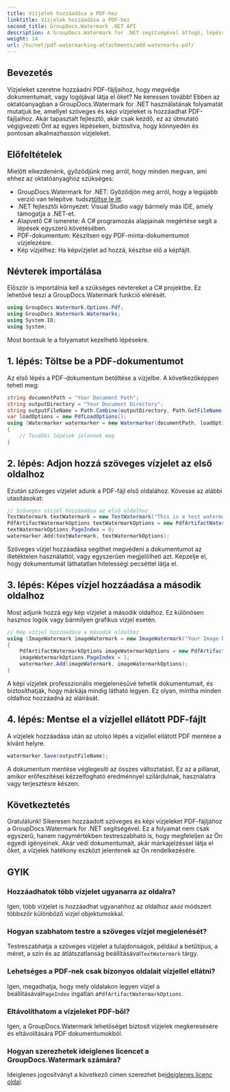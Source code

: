 ```yaml
---
title: Vízjelek hozzáadása a PDF-hez
linktitle: Vízjelek hozzáadása a PDF-hez
second_title: GroupDocs.Watermark .NET API
description: A GroupDocs.Watermark for .NET segítségével átfogó, lépésről lépésre szóló útmutatónkkal megtudhatja, hogyan adhat hozzá szöveges és képi vízjeleket PDF-fájljaihoz.
weight: 14
url: /hu/net/pdf-watermarking-attachments/add-watermarks-pdf/
---
```

## Bevezetés
Vízjeleket szeretne hozzáadni PDF-fájljaihoz, hogy megvédje dokumentumait, vagy logójával látja el őket? Ne keressen tovább! Ebben az oktatóanyagban a GroupDocs.Watermark for .NET használatának folyamatát mutatjuk be, amellyel szöveges és képi vízjeleket is hozzáadhat PDF-fájljaihoz. Akár tapasztalt fejlesztő, akár csak kezdő, ez az útmutató végigvezeti Önt az egyes lépéseken, biztosítva, hogy könnyedén és pontosan alkalmazhasson vízjeleket.
## Előfeltételek
Mielőtt elkezdenénk, győződjünk meg arról, hogy minden megvan, ami ehhez az oktatóanyaghoz szükséges:
-  GroupDocs.Watermark for .NET: Győződjön meg arról, hogy a legújabb verzió van telepítve. tudsz[töltse le itt](https://releases.groupdocs.com/Watermark/net/).
- .NET fejlesztői környezet: Visual Studio vagy bármely más IDE, amely támogatja a .NET-et.
- Alapvető C# ismerete: A C# programozás alapjainak megértése segít a lépések egyszerű követésében.
- PDF-dokumentum: Készítsen egy PDF-minta-dokumentumot vízjelezésre.
- Kép vízjelhez: Ha képvízjelet ad hozzá, készítse elő a képfájlt.
## Névterek importálása
Először is importálnia kell a szükséges névtereket a C# projektbe. Ez lehetővé teszi a GroupDocs.Watermark funkció elérését.
```csharp
using GroupDocs.Watermark.Options.Pdf;
using GroupDocs.Watermark.Watermarks;
using System.IO;
using System;
```
Most bontsuk le a folyamatot kezelhető lépésekre.
## 1. lépés: Töltse be a PDF-dokumentumot
Az első lépés a PDF-dokumentum betöltése a vízjelbe. A következőképpen teheti meg:
```csharp
string documentPath = "Your Document Path";
string outputDirectory = "Your Document Directory";
string outputFileName = Path.Combine(outputDirectory, Path.GetFileName(documentPath));
var loadOptions = new PdfLoadOptions();
using (Watermarker watermarker = new Watermarker(documentPath, loadOptions))
{
    // További lépések jelennek meg
}
```
## 2. lépés: Adjon hozzá szöveges vízjelet az első oldalhoz
Ezután szöveges vízjelet adunk a PDF-fájl első oldalához. Kövesse az alábbi utasításokat:
```csharp
// Szöveges vízjel hozzáadása az első oldalhoz
TextWatermark textWatermark = new TextWatermark("This is a test watermark", new Font("Arial", 8));
PdfArtifactWatermarkOptions textWatermarkOptions = new PdfArtifactWatermarkOptions();
textWatermarkOptions.PageIndex = 0;
watermarker.Add(textWatermark, textWatermarkOptions);
```

Szöveges vízjel hozzáadása segíthet megvédeni a dokumentumot az illetéktelen használattól, vagy egyszerűen megjelölheti azt. Képzelje el, hogy dokumentumát láthatatlan hitelességi pecséttel látja el.
## 3. lépés: Képes vízjel hozzáadása a második oldalhoz
Most adjunk hozzá egy kép vízjelet a második oldalhoz. Ez különösen hasznos logók vagy bármilyen grafikus vízjel esetén.
```csharp
// Kép vízjel hozzáadása a második oldalhoz
using (ImageWatermark imageWatermark = new ImageWatermark("Your Image Path"))
{
    PdfArtifactWatermarkOptions imageWatermarkOptions = new PdfArtifactWatermarkOptions();
    imageWatermarkOptions.PageIndex = 1;
    watermarker.Add(imageWatermark, imageWatermarkOptions);
}
```

A képi vízjelek professzionális megjelenésűvé tehetik dokumentumait, és biztosíthatják, hogy márkája mindig látható legyen. Ez olyan, mintha minden oldalhoz hozzáadná az aláírását.
## 4. lépés: Mentse el a vízjellel ellátott PDF-fájlt
A vízjelek hozzáadása után az utolsó lépés a vízjellel ellátott PDF mentése a kívánt helyre.
```csharp
watermarker.Save(outputFileName);
```
A dokumentum mentése véglegesíti az összes változtatást. Ez az a pillanat, amikor erőfeszítései kézzelfogható eredménnyel szilárdulnak, használatra vagy terjesztésre készen.
## Következtetés
Gratulálunk! Sikeresen hozzáadott szöveges és képi vízjeleket PDF-fájljához a GroupDocs.Watermark for .NET segítségével. Ez a folyamat nem csak egyszerű, hanem nagymértékben testreszabható is, hogy megfeleljen az Ön egyedi igényeinek. Akár védi dokumentumait, akár márkajelzéssel látja el őket, a vízjelek hatékony eszközt jelentenek az Ön rendelkezésére.
## GYIK
### Hozzáadhatok több vízjelet ugyanarra az oldalra?
 Igen, több vízjelet is hozzáadhat ugyanahhoz az oldalhoz a`Add` módszert többször különböző vízjel objektumokkal.
### Hogyan szabhatom testre a szöveges vízjel megjelenését?
 Testreszabhatja a szöveges vízjelet a tulajdonságok, például a betűtípus, a méret, a szín és az átlátszatlanság beállításával`TextWatermark` tárgy.
### Lehetséges a PDF-nek csak bizonyos oldalait vízjellel ellátni?
 Igen, megadhatja, hogy mely oldalakon legyen vízjel a beállításával`PageIndex` ingatlan a`PdfArtifactWatermarkOptions`.
### Eltávolíthatom a vízjeleket PDF-ből?
Igen, a GroupDocs.Watermark lehetőséget biztosít vízjelek megkeresésére és eltávolítására PDF dokumentumokból.
### Hogyan szerezhetek ideiglenes licencet a GroupDocs.Watermark számára?
Ideiglenes jogosítványt a következő címen szerezhet be[ideiglenes licenc oldal](https://purchase.groupdocs.com/temporary-license/).